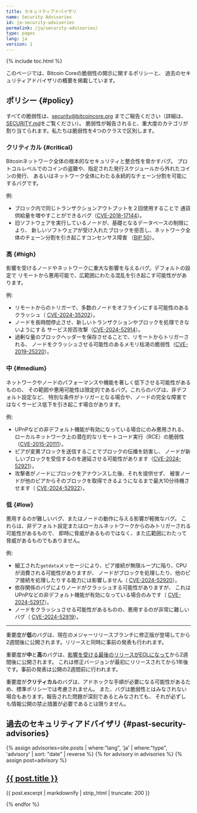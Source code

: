 ```yaml
---
title: セキュリティアドバイザリ
name: Security Advisories
id: ja-security-advisories
permalink: /ja/security-advisories/
type: pages
lang: ja
version: 1
---
```

{% include toc.html %}

このページでは、Bitcoin Coreの脆弱性の開示に関するポリシーと、
過去のセキュリティアドバイザリの概要を掲載しています。

## ポリシー {#policy}

すべての脆弱性は、security@bitcoincore.org までご報告ください（詳細は、
[SECURITY.md](https://github.com/bitcoin/bitcoin/blob/master/SECURITY.md)をご覧ください）。
脆弱性が報告されると、重大度のカテゴリが割り当てられます。私たちは脆弱性を4つのクラスで区別します。

### クリティカル {#critical}

Bitcoinネットワーク全体の根本的なセキュリティと整合性を脅かすバグ。
プロトコルレベルでのコインの盗難や、指定された発行スケジュールから外れたコインの発行、
あるいはネットワーク全体にわたる永続的なチェーン分割を可能にするバグです。

例:
* ブロック内で同じトランザクションアウトプットを２回使用することで
  通貨供給量を増やすことができるバグ（[CVE-2018-17144](/ja/2018/09/20/notice/)）。
* 旧ソフトウェアを実行しているノードが、基礎となるデータベースの制限により、
  新しいソフトウェアが受け入れたブロックを拒否し、ネットワーク全体のチェーン分割を引き起こすコンセンサス障害
  （[BIP 50](https://github.com/bitcoin/bips/blob/master/bip-0050.mediawiki)）。

### 高 {#high}

影響を受けるノードやネットワークに重大な影響を与えるバグ。デフォルトの設定で
リモートから悪用可能で、広範囲にわたる混乱を引き起こす可能性ががあります。

例:
* リモートからのトリガーで、多数のノードをオフラインにする可能性のあるクラッシュ（
  [CVE-2024-35202](/ja/2024/10/08/disclose-blocktxn-crash/)）。
* ノードを長時間停止させ、新しいトランザクションやブロックを処理できないようにする
  サービス拒否攻撃（[CVE-2024-52914](/ja/2024/07/03/disclose-orphan-dos/)）。
* 過剰な量のブロックヘッダーを保存させることで、リモートからトリガーされる、
  ノードをクラッシュさせる可能性のあるメモリ枯渇の脆弱性（[CVE-2019-25220](/ja/2024/09/18/disclose-headers-oom/)）。

### 中 {#medium}

ネットワークやノードのパフォーマンスや機能を著しく低下させる可能性があるものの、
その範囲や悪用可能性は限定的であるバグ。これらのバグは、非デフォルト設定など、
特別な条件がトリガーとなる場合や、ノードの完全な障害ではなくサービス低下を引き起こす場合があります。

例:
* UPnPなどの非デフォルト機能が有効になっている場合にのみ悪用される、
  ローカルネットワーク上の潜在的なリモートコード実行（RCE）の脆弱性（[CVE-2015-20111](/ja/2024/07/03/disclose_upnp_rce/)）。
* ピアが変異ブロックを送信することでブロックの伝播を妨害し、
  ノードが新しいブロックを受信するのを遅延させる可能性があります（[CVE-2024-52921](/ja/2024/10/08/disclose-mutated-blocks-hindering-propagation/)）。
* 攻撃者がノードにブロックをアナウンスした後、それを提供せず、
  被害ノードが他のピアからそのブロックを取得できるようになるまで最大10分待機させます（
  [CVE-2024-52922](/ja/2024/11/05/cb-stall-hindering-propagation/)）。

### 低 {#low}

悪用するのが難しいバグ、またはノードの動作に与える影響が軽微なバグ。
これらは、非デフォルト設定またはローカルネットワークからのみトリガーされる可能性があるもので、
即時に脅威があるものではなく、また広範囲にわたって脅威があるものでもありません。

例:
* 細工された`getdata`メッセージにより、ピア接続が無限ループに陥り、CPUが消費される可能性がありますが、
  ノードがブロックを処理したり、他のピア接続を処理したりする能力には影響しません（
  [CVE-2024-52920](/ja/2024/07/03/disclose-getdata-cpu/)）。
* 依存関係のバグによりノードがクラッシュする可能性がありますが、
  これはUPnPなどの非デフォルト機能が有効になっている場合のみです（
  [CVE-2024-52917](/ja/2024/07/31/disclose-upnp-oom/)）。
* ノードをクラッシュさせる可能性があるものの、悪用するのが非常に難しいバグ（
  [CVE-2024-52919](/ja/2025/04/28/disclose-cve-2024-52919/)）。

---

重要度が**低**のバグは、現在のメジャーリリースブランチに修正版が登場してから2週間後に公開されます。リリースと同時に事前の発表も行われます。

重要度が**中**と**高**のバグは、[影響を受ける最後のリリースがEOLになって](/ja/lifecycle/)から2週間後に公開されます。
  これは修正バージョンが最初にリリースされてから1年後です。事前の発表は公開の2週間前に行われます。

重要度が**クリティカル**のバグは、アドホックな手順が必要になる可能性があるため、標準ポリシーでは考慮されません。
  また、バグは脆弱性とはみなされない場合もあります。報告された問題が深刻であるとみなされても、
  それが必ずしも情報公開の禁止措置が必要であるとは限りません。

## 過去のセキュリティアドバイザリ {#past-security-advisories}

{% assign advisories=site.posts | where:"lang", 'ja' | where:"type", 'advisory' | sort: "date" | reverse %}
{% for advisory in advisories %}
{% assign post=advisory %}
  <article>
    <h2><a href="{{ post.url }}" title="{{ post.title | xml_escape }}">{{ post.title }}</a></h2>
    <p>{{ post.excerpt | markdownify | strip_html | truncate: 200 }}</p>
  </article>
{% endfor %}

